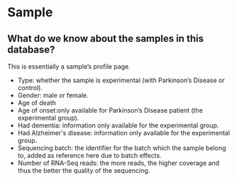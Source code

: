 # Sample

## What do we know about the samples in this database?

This is essentially a sample’s profile page.

* Type: whether the sample is experimental (with Parkinson’s Disease or control).
* Gender: male or female.
* Age of death
* Age of onset:only available for Parkinson’s Disease patient (the experimental group).
* Had dementia: information only available for the experimental group.
* Had Alzheimer's disease: information only available for the experimental group.
* Sequencing batch: the identifier for the batch which the sample belong to, added as reference here due to batch effects.
* Number of RNA-Seq reads: the more reads, the higher coverage and thus the better the quality of the sequencing. 